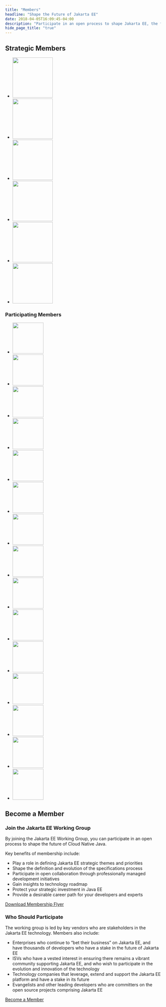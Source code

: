 ```yaml
---
title: "Members"
headline: "Shape the Future of Jakarta EE"
date: 2018-04-05T16:09:45-04:00
description: "Participate in an open process to shape Jakarta EE, the future of Cloud Native Java."
hide_page_title: "true"
---
```


<div class="jakarta-members margin-bottom-50">
    <h2 class="heading-line text-center">
    <span>Strategic Members</span>
    </h2>
    <ul class="list-inline text-center">
    <li><a href="https://www.fujitsu.com/" target="_blank"><img src="../images/members/jakarta-member_fujitsu.svg" width="130" class="img-responsive"></a></li>
    <li><a href="https://www.ibm.com/" target="_blank"><img src="../images/members/jakarta-member_ibm.png" width="130" class="img-responsive"></a></li>
    <li><a href="https://www.oracle.com/" target="_blank"><img src="../images/members/jakarta-member_oracle.svg" width="130" class="img-responsive"></a></li>
    <li><a href="https://www.payara.fish/" target="_blank"><img src="../images/members/jakarta-member_payara.svg" width="130" class="img-responsive"></a></li>
    <li><a href="https://www.redhat.com/" target="_blank"><img src="../images/members/jakarta-member_redhat.svg" width="130" class="img-responsive"></a></li>
    <li><a href="https://www.tomitribe.com/" target="_blank"><img src="../images/members/jakarta-member_tomitribe.svg" width="130" class="img-responsive"></a></li>
    </ul>
    <div class="col-md-22 col-md-offset-1">
    <h3 class="heading-line text-center">
        <span>Participating Members</span>
    </h3>
    <ul class="list-inline text-center">
        <li><a href="https://www.cloudbees.com/" target="_blank"><img src="../images/members/jakarta-member_cloudbees.png" width="100" class="img-responsive"></a></li>
        <li><a href="https://www.docdoku.com/" target="_blank"><img src="../images/members/jakarta-member_docdoku.png" width="100" class="img-responsive"></a></li>
        <li><a href="https://www.genuitec.com/" target="_blank"><img src="../images/members/jakarta-member_genuitec.svg" width="100" class="img-responsive"></a></li>
        <li><a href="https://incquerylabs.com/" target="_blank"><img src="../images/members/jakarta-member_incquerylabs.png" width="100" class="img-responsive"></a></li>
        <li><a href="https://www.liferay.com" target="_blank"><img src="../images/members/jakarta-member_liferay.svg" width="100" class="img-responsive"></a></li>
        <li><a href="https://www.lightbend.com/" target="_blank"><img src="images/members/jakarta-member_lightbend.svg" width="100" class="img-responsive"></a></li>
        <li><a href="https://londonjavacommunity.wordpress.com" target="_blank"><img src="../images/members/jakarta-member_ljc.svg" width="100" class="img-responsive"></a></li>
        <li><a href="https://www.microsoft.com/" target="_blank"><img src="../images/members/jakarta-member_microsoft.svg" width="100" class="img-responsive"></a></li>
        <li><a href="https://www.mizuhobank.com/index.html" target="_blank"><img src="../images/members/jakarta-member_mizuho.svg" width="100" class="img-responsive"></a></li>
        <li><a href="https://pivotal.io/" target="_blank"><img src="../images/members/jakarta-member_pivotal.svg" width="100" class="img-responsive"></a></li>
        <li><a href="http://www.rcp-vision.com/" target="_blank"><img src="../images/members/jakarta-member_rcp_vision.png" width="100" class="img-responsive"></a></li>
        <li><a href="https://www.sap.com/" target="_blank"><img src="../images/members/jakarta-member_sap.png" width="100" class="img-responsive"></a></li>
        <li><a href="http://www.useopen.com/" target="_blank"><img src="../images/members/jakarta-member_useopen.svg" width="100" class="img-responsive"></a></li>
        <li><a href="https://vaadin.com/" target="_blank"><img src="../images/members/jakarta-member_vaadin.svg" width="100" class="img-responsive"></a></li>
        <li><a href="https://webtide.com/" target="_blank"><img src="../images/members/jakarta-member_webtide.svg" width="100" class="img-responsive"></a></li>
    </ul>
    </div>
</div>

## Become a Member

### Join the Jakarta EE Working Group

By joining the Jakarta EE Working Group, you can participate in an open process to shape the future of Cloud Native Java.

Key benefits of membership include:

* Play a role in defining Jakarta EE strategic themes and priorities 
* Shape the definition and evolution of the specifications process
* Participate in open collaboration through professionally managed development initiatives
* Gain insights to technology roadmap
* Protect your strategic investment in Java EE
* Provide a desirable career path for your developers and experts

<p class="margin-bottom-40"><a class="btn btn-primary btn-lg" href="/documents/membership/jakarta-ee-membership-flyer.pdf">Download Membership Flyer</a></p>


### Who Should Participate

The working group is led by key vendors who are stakeholders in the Jakarta EE technology. Members also include: 

* Enterprises who continue to “bet their business” on Jakarta EE, and have thousands of developers who have a stake in the future of Jakarta EE
* ISVs who have a vested interest in ensuring there remains a vibrant community supporting Jakarta EE, and who wish to participate in the evolution and innovation of the technology 
* Technology companies that leverage, extend and support the Jakarta EE platform and have a stake in its future
* Evangelists and other leading developers who are committers on the open source projects comprising Jakarta EE 

<p><a class="btn btn-primary btn-lg" href="https://eclipse.org/membership/become_a_member?utm_source=jakarta_ee_website&utm_medium=membership%20page&utm_campaign=jakarta_ee_launch">Become a Member</a></p>
